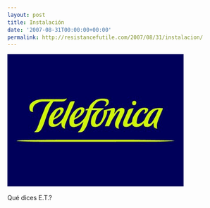 ```yaml
---
layout: post
title: Instalación
date: '2007-08-31T00:00:00+00:00'
permalink: http://resistancefutile.com/2007/08/31/instalacion/
---
```

<img src='/assets/20050727-logo_telefonica_b.jpg' alt='Telefono' class="centro_borde" />

Qué dices E.T.?
